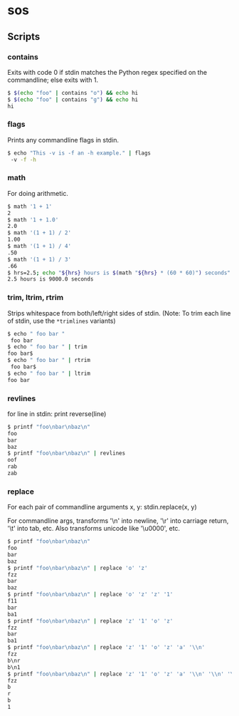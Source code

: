 # sos

## Scripts

### contains

Exits with code 0 if stdin matches the Python regex specified on the
commandline; else exits with 1.

```sh
$ $(echo "foo" | contains "o") && echo hi
$ $(echo "foo" | contains "g") && echo hi
hi
```

### flags

Prints any commandline flags in stdin.

```sh
$ echo "This -v is -f an -h example." | flags
 -v -f -h
```

### math

For doing arithmetic.

```sh
$ math '1 + 1'
2
$ math '1 + 1.0'
2.0
$ math '(1 + 1) / 2'
1.00
$ math '(1 + 1) / 4'
.50
$ math '(1 + 1) / 3'
.66
$ hrs=2.5; echo "${hrs} hours is $(math "${hrs} * (60 * 60)") seconds"
2.5 hours is 9000.0 seconds
```

### trim, ltrim, rtrim

Strips whitespace from both/left/right sides of stdin.
(Note: To trim each line of stdin, use the `*trimlines` variants)

```sh
$ echo " foo bar "
 foo bar 
$ echo " foo bar " | trim
foo bar$ 
$ echo " foo bar " | rtrim
 foo bar$ 
$ echo " foo bar " | ltrim
foo bar 
```

### revlines

for line in stdin:
  print reverse(line)

```sh
$ printf "foo\nbar\nbaz\n"
foo
bar
baz
$ printf "foo\nbar\nbaz\n" | revlines
oof
rab
zab
```

### replace

For each pair of commandline arguments x, y: stdin.replace(x, y)

For commandline args, transforms '\n' into newline, '\r' into carriage
return, '\t' into tab, etc.  Also transforms unicode like '\u0000',
etc.

```sh
$ printf "foo\nbar\nbaz\n"
foo
bar
baz
$ printf "foo\nbar\nbaz\n" | replace 'o' 'z'
fzz
bar
baz
$ printf "foo\nbar\nbaz\n" | replace 'o' 'z' 'z' '1'
f11
bar
ba1
$ printf "foo\nbar\nbaz\n" | replace 'z' '1' 'o' 'z'
fzz
bar
ba1
$ printf "foo\nbar\nbaz\n" | replace 'z' '1' 'o' 'z' 'a' '\\n'
fzz
b\nr
b\n1
$ printf "foo\nbar\nbaz\n" | replace 'z' '1' 'o' 'z' 'a' '\\n' '\\n' '\n'
fzz
b
r
b
1
```

